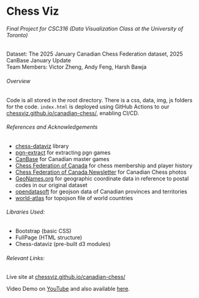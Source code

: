 # Chess Viz

###### Final Project for CSC316 (Data Visualization Class at the University of Toronto) 
Dataset: The 2025 January Canadian Chess Federation dataset, 2025 CanBase January Update
<br/> Team Members: Victor Zheng, Andy Feng, Harsh Bawja

###### Overview
Code is all stored in the root directory. There is a css, data, img, js folders for the code. `index.html` is deployed using GitHub Actions to our [chessviz.github.io/canadian-chess/](website), enabling CI/CD. 


###### References and Acknowledgements
- [chess-dataviz](https://github.com/ebemunk/chess-dataviz) library
- [pgn-extract](https://www.cs.kent.ac.uk/people/staff/djb/pgn-extract/) for extracting pgn games
- [CanBase](https://canbase.fqechecs.qc.ca/players.htm) for Canadian master games
- [Chess Federation of Canada](http://chess.ca/) for chess membership and player history
- [Chess Federation of Canada Newsletter](https://www.facebook.com/ChessCanada/photos) for Canadian Chess photos
- [GeoNames.org](https://www.geonames.org/postal-codes/) for geographic coordinate data in reference to postal codes in our original dataset
- [opendatasoft](https://data.opendatasoft.com/explore/dataset/georef-canada-province%40public/export/?disjunctive.prov_name_en) for geojson data of Canadian provinces and territories
- [world-atlas](https://github.com/topojson/world-atlas) for topojson file of world countries

###### Libraries Used:
<ul>
<li>Bootstrap (basic CSS)</li>
<li>FullPage (HTML structure)</li>
<li>Chess-dataviz (pre-built d3 modules)</li>
</ul>


###### Relevant Links: 
Live site at [chessviz.github.io/canadian-chess/](https://chessviz.github.io/canadian-chess/)

Video Demo on [YouTube](https://www.youtube.com/watch?v=hX2T-h_Kodw) and also available [here](docs/316-demo.mp4).
